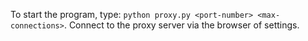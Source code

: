 To start the program, type: `python proxy.py <port-number> <max-connections>`.
Connect to the proxy server via the browser of settings.